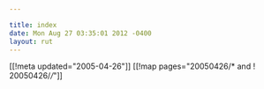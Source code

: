 ```yaml
---

title: index
date: Mon Aug 27 03:35:01 2012 -0400
layout: rut
---
```


[[!meta updated="2005-04-26"]]
[[!map pages="20050426/* and ! 20050426/*/*"]]
